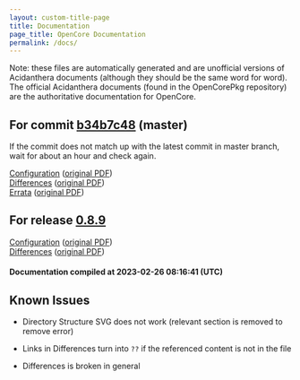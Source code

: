```yaml
---
layout: custom-title-page
title: Documentation
page_title: OpenCore Documentation
permalink: /docs/
---
```

Note: these files are automatically generated and are unofficial versions of Acidanthera documents (although they should be the same word for word). The official Acidanthera documents (found in the OpenCorePkg repository) are the authoritative documentation for OpenCore.

## For commit [b34b7c48](https://github.com/acidanthera/OpenCorePkg/tree/b34b7c48f264956b8d9b8bdccbd23bf5d31585c3) (master)

If the commit does not match up with the latest commit in master branch, wait for about an hour and check again.

[Configuration](latest/Configuration.html) ([original PDF](https://github.com/acidanthera/OpenCorePkg/blob/b34b7c48f264956b8d9b8bdccbd23bf5d31585c3/Docs/Configuration.pdf))
<br>
[Differences](latest/Differences.html) ([original PDF](https://github.com/acidanthera/OpenCorePkg/blob/b34b7c48f264956b8d9b8bdccbd23bf5d31585c3/Docs/Differences/Differences.pdf))
<br>
[Errata](latest/Errata.html) ([original PDF](https://github.com/acidanthera/OpenCorePkg/blob/b34b7c48f264956b8d9b8bdccbd23bf5d31585c3/Docs/Errata/Errata.pdf))

## For release [0.8.9](https://github.com/acidanthera/OpenCorePkg/tree/0.8.9)

[Configuration](release/Configuration.html) ([original PDF](https://github.com/acidanthera/OpenCorePkg/blob/0.8.9/Docs/Configuration.pdf))
<br>
[Differences](release/Differences.html) ([original PDF](https://github.com/acidanthera/OpenCorePkg/blob/0.8.9/Docs/Differences/Differences.pdf))

#### Documentation compiled at 2023-02-26 08:16:41 (UTC)

## Known Issues

* Directory Structure SVG does not work (relevant section is removed to remove error)

* Links in Differences turn into `??` if the referenced content is not in the file

* Differences is broken in general
